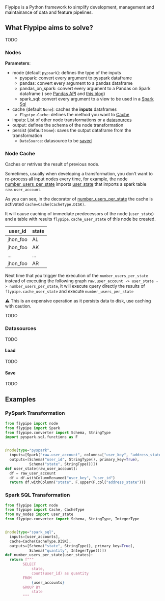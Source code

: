 Flypipe is a Python framework to simplify development, management and maintainance of data and feature pipelines.

## What Flypipe aims to solve?

TODO

### Nodes

**Parameters**:

- mode (default `pypsark`): defines the type of the inputs
    - pyspark: convert every argument to pyspark dataframe
    - pandas: convert every argument to a pandas dataframe
    - pandas_on_spark: convert every argument to a Pandas on Spark dataframe (
      see [Pandas API](https://spark.apache.org/docs/latest/api/python/user_guide/pandas_on_spark/index.html)
      and [this blog](https://www.databricks.com/blog/2021/10/04/pandas-api-on-upcoming-apache-spark-3-2.html))
    - spark_sql: convert every argument to a view to be used in a [Spark Sql](#spark-sql-transformation)
- cache (default `None`): caches the **inputs** dataframes
    - `Flypipe.Cache`: defines the method you want to [Cache](#node-cache)
- inputs: List of other node transformations or a [datasources](#datasources)
- output: defines the schema of the node transformation
- persist (default `None`): saves the output dataframe from the transformation
    - `DataSource`: datasource to be [saved](#save)

### Node Cache

Caches or retrives the result of previous node.

Sometimes, usually when developing a transformation, you don't want to re-process all input nodes every time, for
example, the node [number_users_per_state](#spark-sql-transformation) imports
[user_state](#pyspark-transformation) that imports a spark table `raw.user_account`.

As you can see, in the decorator of [number_users_per_state](#spark-sql-transformation)
the cache is activated `cache=Cache(CacheType.DISK)`.

It will cause caching of immediate predecessors of the node (`user_state`) and a table with results
`flypipe.cache_user_state` of this node be created.

| user_id | state |
| --- | --- |
| jhon_foo | AL |
| jhon_foo | AK |
| ... | ... |
| jhon_foo | AR |

Next time that you trigger the execution of the `number_users_per_state` instead of executing the following
graph `raw.user_account -> user_state -> number_users_per_state`, it will execute query directly the results of
`flypipe.cache_user_state` and execute `number_users_per_state`

:warning: This is an expensive operation as it persists data to disk, use caching with caution.

TODO

### Datasources

TODO

#### Load

TODO

#### Save

TODO

## Examples

### PySpark Transformation

````python
from flypipe import node
from flypipe import Spark
from flypipe.converter import Schema, StringType
import pyspark.sql.functions as F


@node(type="pyspark",
  inputs=[Spark("raw.user_account", columns=["user_key", "address_state"])],
  outputs=[Schema("user_id", StringType(), primary_key=True),
           Schema("state", StringType())])
def user_state(raw_user_account):
  df = raw_user_account
  df = df.withColumnRenamed("user_key", "user_id")
  return df.withColumn("state", F.upper(F.col("address_state")))
````

### Spark SQL Transformation

```python
from flypipe import node
from flypipe import Cache, CacheType
from my_nodes import user_state
from flypipe.converter import Schema, StringType, IntegerType


@node(type="spark_sql",
  inputs=[user_accounts],
  cache=Cache(CacheType.DISK),
  outputs=[Schema("state", StringType(), primary_key=True),
           Schema("quantity", IntegerType())])
def number_users_per_state(user_states):
  return f"""
        SELECT
            state,
            count(user_id) as quantity            
        FROM
            {user_accounts}
        GROUP BY 
            state
        """
```